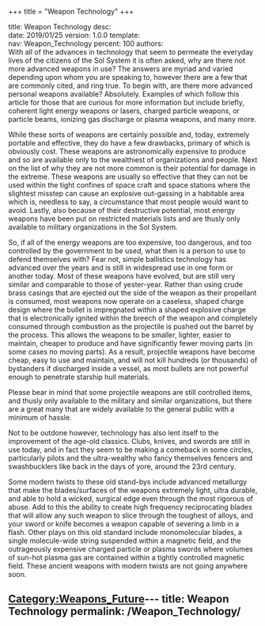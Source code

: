 +++
title = "Weapon Technology"
+++

title:		Weapon Technology
desc:		
date:		2019/01/25
version:	1.0.0
template:	
nav:		Weapon_Technology
percent:	100
authors:	
With all of the advances in technology that seem to permeate the
everyday lives of the citizens of the Sol System it is often asked, why
are there not more advanced weapons in use? The answers are myriad and
varied depending upon whom you are speaking to, however there are a few
that are commonly cited, and ring true. To begin with, are there more
advanced personal weapons available? Absolutely. Examples of which
follow this article for those that are curious for more information but
include briefly, coherent light energy weapons or lasers, charged
particle weapons, or particle beams, ionizing gas discharge or plasma
weapons, and many more.

While these sorts of weapons are certainly possible and, today,
extremely portable and effective, they do have a few drawbacks, primary
of which is obviously cost. These weapons are astronomically expensive
to produce and so are available only to the wealthiest of organizations
and people. Next on the list of why they are not more common is their
potential for damage in the extreme. These weapons are usually so
effective that they can not be used within the tight confines of space
craft and space stations where the slightest misstep can cause an
explosive out-gassing in a habitable area which is, needless to say, a
circumstance that most people would want to avoid. Lastly, also because
of their destructive potential, most energy weapons have been put on
restricted materials lists and are thusly only available to military
organizations in the Sol System.

So, if all of the energy weapons are too expensive, too dangerous, and
too controlled by the government to be used, what then is a person to
use to defend themselves with? Fear not, simple ballistics technology
has advanced over the years and is still in widespread use in one form
or another today. Most of these weapons have evolved, but are still very
similar and comparable to those of yester-year. Rather than using crude
brass casings that are ejected out the side of the weapon as their
propellant is consumed, most weapons now operate on a caseless, shaped
charge design where the bullet is impregnated within a shaped explosive
charge that is electronically ignited within the breech of the weapon
and completely consumed through combustion as the projectile is pushed
out the barrel by the process. This allows the weapons to be smaller,
lighter, easier to maintain, cheaper to produce and have significantly
fewer moving parts (in some cases no moving parts). As a result,
projectile weapons have become cheap, easy to use and maintain, and will
not kill hundreds (or thousands) of bystanders if discharged inside a
vessel, as most bullets are not powerful enough to penetrate starship
hull materials.

Please bear in mind that some projectile weapons are still controlled
items, and thusly only available to the military and similar
organizations, but there are a great many that are widely available to
the general public with a minimum of hassle.

Not to be outdone however, technology has also lent itself to the
improvement of the age-old classics. Clubs, knives, and swords are still
in use today, and in fact they seem to be making a comeback in some
circles, particularly pilots and the ultra-wealthy who fancy themselves
fencers and swashbucklers like back in the days of yore, around the 23rd
century.

Some modern twists to these old stand-bys include advanced metallurgy
that make the blades/surfaces of the weapons extremely light, ultra
durable, and able to hold a wicked, surgical edge even through the most
rigorous of abuse. Add to this the ability to create high frequency
reciprocating blades that will allow any such weapon to slice through
the toughest of alloys, and your sword or knife becomes a weapon capable
of severing a limb in a flash. Other plays on this old standard include
monomolecular blades, a single molecule-wide string suspended within a
magnetic field, and the outrageously expensive charged particle or
plasma swords where volumes of sun-hot plasma gas are contained within a
tightly controlled magnetic field. These ancient weapons with modern
twists are not going anywhere soon.

[Category:Weapons_Future](Category:Weapons_Future "wikilink")---
title: Weapon Technology
permalink: /Weapon_Technology/
---

